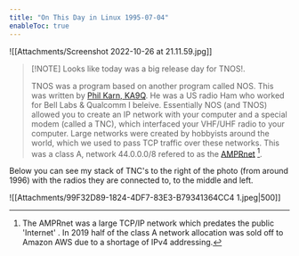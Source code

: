 ```yaml
---
title: "On This Day in Linux 1995-07-04"
enableToc: true
---
```

![[Attachments/Screenshot 2022-10-26 at 21.11.59.jpg]]
>[!NOTE] Looks like today was a big release day for TNOS!.
>
> TNOS was a program based on another program called NOS. This was written by [Phil Karn, KA9Q](https://en.wikipedia.org/wiki/Phil_Karn). He was a US radio Ham who worked for Bell Labs & Qualcomm I beleive. 
>Essentially NOS (and TNOS) allowed you to create an IP network with your computer and a special modem  (called a TNC), which interfaced your VHF/UHF radio to your computer. Large networks were created by hobbyists around the world, which we used to pass TCP traffic over these networks. This was a class A, network 44.0.0.0/8 refered to as the [AMPRnet](https://en.wikipedia.org/wiki/AMPRNet) [^1].

Below you can see my stack of TNC's to the right of the photo (from around 1996) with the radios they are connected to, to the middle and left.

![[Attachments/99F32D89-1824-4DF7-83E3-B79341364CC4 1.jpeg|500]]





[^1]: The AMPRnet was a large TCP/IP network which predates the public 'Internet' . In 2019 half of the class A network allocation was sold off to Amazon AWS due to a shortage of IPv4 addressing.